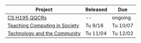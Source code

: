 | Project | Released | Due |
| ------- | -------- | --- |
| [CS H195 QQCRs]({{site.baseurl}}/qqcr-h195) | -- | ongoing |
| [Teaching Computing in Society]({{site.baseurl}}/h195-proj1)| Tu 9/16 | Tu 10/07 |
| [Technology and the Community]({{site.baseurl}}/h195-proj2) | Tu 11/04 | Tu 12/02 |